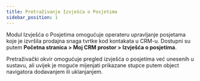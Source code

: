```yaml
---
title: Pretraživanje Izvješća o Posjetima
sidebar_position: 1
---
```


Modul Izvješća o Posjetima omogućuje operateru upravljanje posjetama koje je izvršila prodajna snaga tvrtke kod kontakata u CRM-u. Dostupni su putem **Početna stranica > Moj CRM prostor > Izvješća o posjetima**.

Pretraživački okvir omogućuje pregled izvješća o posjetima već unesenih u sustavu, ali uvijek je moguće mijenjati prikazane stupce putem object navigatora dodavanjem ili uklanjanjem.
